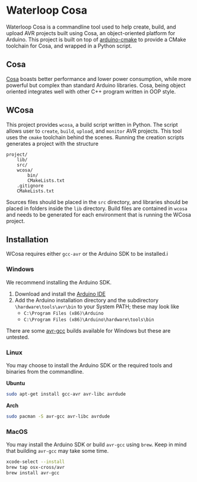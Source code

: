 # Waterloop Cosa

Waterloop Cosa is a commandline tool used to help create, build, and upload AVR projects built using Cosa, an object-oriented platform for Arduino. This project is built on top of 
[arduino-cmake](https://github.com/arduino-cmake/arduino-cmake) to provide a CMake toolchain for Cosa,
and wrapped in a Python script.

## Cosa

[Cosa](https://github.com/mikaelpatel/Cosa) boasts better performance and lower power consumption, while more powerful but complex than standard Arduino libraries. Cosa, being object oriented integrates well with other C++ program written in OOP style.

## WCosa

This project provides `wcosa`, a build script written in Python. The script allows user to `create`, 
`build`, `upload`, and `monitor` AVR projects. This tool uses the `cmake` toolchain behind the scenes.
Running the creation scripts generates a project with the structure

```
project/
    lib/
    src/
    wcosa/
        bin/
        CMakeLists.txt
    .gitignore
    CMakeLists.txt
```

Sources files should be placed in the `src` directory, and libraries should be placed in folders inside
the `lib` directory. Build files are contained in `wcosa` and needs to be generated for each environment
that is running the WCosa project.

## Installation
WCosa requires either `gcc-avr` or the Arduino SDK to be installed.i

### Windows
We recommend installing the Arduino SDK.
1. Download and install the [Arduino IDE](https://www.arduino.cc/en/Main/Software)
2. Add the Arduino installation directory and the subdirectory `\hardware\tools\avr\bin`
to your System PATH; these may look like
    * `C:\Program Files (x86)\Arduino`
    * `C:\Program Files (x86)\Arduino\hardware\tools\bin`

There are some [avr-gcc](http://blog.zakkemble.co.uk/avr-gcc-builds/) builds available for Windows
but these are untested.

### Linux
You may choose to install the Arduino SDK or the required tools and binaries
from the commandline.

**Ubuntu**

```bash
sudo apt-get install gcc-avr avr-libc avrdude
```

**Arch**

```bash
sudo pacman -S avr-gcc avr-libc avrdude
```

### MacOS
You may install the Arduino SDK or build `avr-gcc` using `brew`. Keep in mind that
building `avr-gcc` may take some time.

```bash
xcode-select --install
brew tap osx-cross/avr
brew install avr-gcc
```

